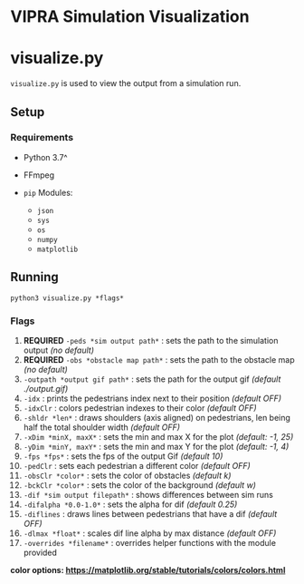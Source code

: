 
# VIPRA Simulation Visualization

# visualize.py

`visualize.py` is used to view the output from a simulation run.

## Setup

### Requirements

- Python 3.7^

- FFmpeg

- `pip` Modules:
  - `json`
  - `sys`
  - `os`
  - `numpy`
  - `matplotlib`


## Running

`python3 visualize.py *flags*`

### Flags

1. **REQUIRED** `-peds *sim output path*` : sets the path to the simulation output *(no default)*
2. **REQUIRED** `-obs *obstacle map path*` : sets the path to the obstacle map *(no default)*
3. `-outpath *output gif path*` : sets the path for the output gif *(default ./output.gif)*
4. `-idx` : prints the pedestrians index next to their position *(default OFF)*
5. `-idxClr` : colors pedestrian indexes to their color *(default OFF)*
6. `-shldr *len*` : draws shoulders (axis aligned) on pedestrians, len being half the total shoulder width *(default OFF)*
7. `-xDim *minX, maxX*` : sets the min and max X for the plot *(default: -1, 25)*
8. `-yDim *minY, maxY*` : sets the min and max Y for the plot *(default: -1, 4)*
9. `-fps *fps*` : sets the fps of the output Gif *(default 10)*
10. `-pedClr` : sets each pedestrian a different color *(default OFF)*
11. `-obsClr *color*` : sets the color of obstacles *(default k)*
12. `-bckClr *color*` : sets the color of the background *(default w)*
13. `-dif *sim output filepath*` : shows differences between sim runs
14. `-difalpha *0.0-1.0*` : sets the alpha for dif *(default 0.25)*
15. `-diflines` : draws lines between pedestrians that have a dif *(default OFF)*
16. `-dlmax *float*` : scales dif line alpha by max distance *(default OFF)*
17. `-overrides *filename*` : overrides helper functions with the module provided

**color options: https://matplotlib.org/stable/tutorials/colors/colors.html**